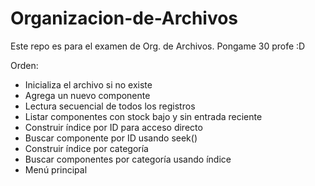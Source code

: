 # Organizacion-de-Archivos
Este repo es para el examen de Org. de Archivos. Pongame 30 profe :D

Orden:
- Inicializa el archivo si no existe
- Agrega un nuevo componente
- Lectura secuencial de todos los registros
- Listar componentes con stock bajo y sin entrada reciente
- Construir índice por ID para acceso directo
- Buscar componente por ID usando seek()
- Construir índice por categoría
- Buscar componentes por categoría usando índice
- Menú principal